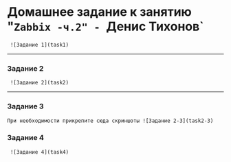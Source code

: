 # Домашнее задание к занятию "`Zabbix -ч.2" - `Денис Тихонов`

`
![Задание 1](task1)`


---

### Задание 2

`
![Задание 2](task2)`


---

### Задание 3

`При необходимости прикрепитe сюда скриншоты
![Задание 2-3](task2-3)`

### Задание 4

`
![Задание 4](task4)`





